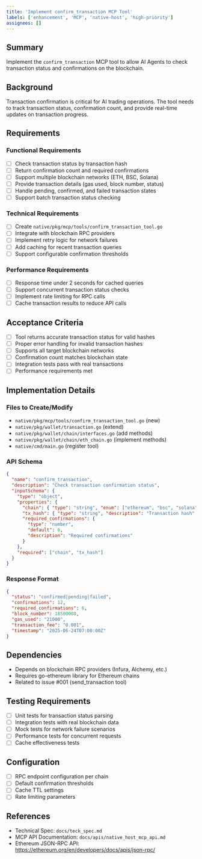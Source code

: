 ```yaml
---
title: 'Implement confirm_transaction MCP Tool'
labels: ['enhancement', 'MCP', 'native-host', 'high-priority']
assignees: []
---
```


## Summary

Implement the `confirm_transaction` MCP tool to allow AI Agents to check transaction status and confirmations on the blockchain.

## Background

Transaction confirmation is critical for AI trading operations. The tool needs to track transaction status, confirmation count, and provide real-time updates on transaction progress.

## Requirements

### Functional Requirements

- [ ] Check transaction status by transaction hash
- [ ] Return confirmation count and required confirmations
- [ ] Support multiple blockchain networks (ETH, BSC, Solana)
- [ ] Provide transaction details (gas used, block number, status)
- [ ] Handle pending, confirmed, and failed transaction states
- [ ] Support batch transaction status checking

### Technical Requirements

- [ ] Create `native/pkg/mcp/tools/confirm_transaction_tool.go`
- [ ] Integrate with blockchain RPC providers
- [ ] Implement retry logic for network failures
- [ ] Add caching for recent transaction queries
- [ ] Support configurable confirmation thresholds

### Performance Requirements

- [ ] Response time under 2 seconds for cached queries
- [ ] Support concurrent transaction status checks
- [ ] Implement rate limiting for RPC calls
- [ ] Cache transaction results to reduce API calls

## Acceptance Criteria

- [ ] Tool returns accurate transaction status for valid hashes
- [ ] Proper error handling for invalid transaction hashes
- [ ] Supports all target blockchain networks
- [ ] Confirmation count matches blockchain state
- [ ] Integration tests pass with real transactions
- [ ] Performance requirements met

## Implementation Details

### Files to Create/Modify

- `native/pkg/mcp/tools/confirm_transaction_tool.go` (new)
- `native/pkg/wallet/transaction.go` (extend)
- `native/pkg/wallet/chain/interfaces.go` (add methods)
- `native/pkg/wallet/chain/eth_chain.go` (implement methods)
- `native/cmd/main.go` (register tool)

### API Schema

```json
{
  "name": "confirm_transaction",
  "description": "Check transaction confirmation status",
  "inputSchema": {
    "type": "object",
    "properties": {
      "chain": { "type": "string", "enum": ["ethereum", "bsc", "solana"] },
      "tx_hash": { "type": "string", "description": "Transaction hash" },
      "required_confirmations": {
        "type": "number",
        "default": 6,
        "description": "Required confirmations"
      }
    },
    "required": ["chain", "tx_hash"]
  }
}
```

### Response Format

```json
{
  "status": "confirmed|pending|failed",
  "confirmations": 12,
  "required_confirmations": 6,
  "block_number": 18500000,
  "gas_used": "21000",
  "transaction_fee": "0.001",
  "timestamp": "2025-06-24T07:00:00Z"
}
```

## Dependencies

- Depends on blockchain RPC providers (Infura, Alchemy, etc.)
- Requires go-ethereum library for Ethereum chains
- Related to issue #001 (send_transaction tool)

## Testing Requirements

- [ ] Unit tests for transaction status parsing
- [ ] Integration tests with real blockchain data
- [ ] Mock tests for network failure scenarios
- [ ] Performance tests for concurrent requests
- [ ] Cache effectiveness tests

## Configuration

- [ ] RPC endpoint configuration per chain
- [ ] Default confirmation thresholds
- [ ] Cache TTL settings
- [ ] Rate limiting parameters

## References

- Technical Spec: `docs/teck_spec.md`
- MCP API Documentation: `docs/apis/native_host_mcp_api.md`
- Ethereum JSON-RPC API: https://ethereum.org/en/developers/docs/apis/json-rpc/
